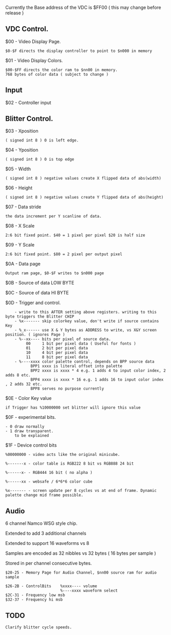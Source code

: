Currently the Base address of the VDC is $FF00 ( this may change before release )  

VDC Control.
------------

$00 - Video Display Page.

	$0-$F directs the display controller to point to $n000 in memory 

$01 - Video Display Colors.

	$00-$FF directs the color ram to $nn00 in memory. 
	768 bytes of color data ( subject to change ) 
	
Input 
-----
$02 - Controller input 

Blitter Control.
----------------

$03 - Xposition

	( signed int 8 ) 0 is left edge.

$04 - Yposition

	( signed int 8 ) 0 is top edge 

$05 - Width

	( signed int 8 ) negative values create X flipped data of abs(width) 

$06 - Height

	( signed int 8 ) negative values create Y flipped data of abs(height)

$07 - Data stride
	
	the data increment per Y scanline of data.

$08 - X Scale

	2:6 bit fixed point. $40 = 1 pixel per pixel $20 is half size

$09 - Y Scale

	2:6 bit fixed point. $80 = 2 pixel per output pixel 

$0A - Data page
	
	Output ram page, $0-$F writes to $n000 page 

$0B - Source of data LOW BYTE

$0C - Source of data HI BYTE

$0D - Trigger and control. 

		- write to this AFTER setting above registers. writing to this byte triggers the Blitter CHIP
		- %x------- skip colorkey value, don't write if source contains Key 
		- %_x------ use X & Y bytes as ADDRESS to write, vs X&Y screen position. ( ignores Page )
		- %--xx---- bits per pixel of source data. 
		     00     1 bit per pixel data ( Useful for fonts ) 
		     01     2 bit per pixel data 
		     10     4 bit per pixel data 
		     11     8 bit per pixel data 
		- %----xxxx color palette control, depends on BPP source data 
		       BPP1 xxxx is literal offset into palette 
		       BPP2 xxxx is xxxx * 4 e.g. 1 adds 4 to input color index, 2 adds 8 etc. 
		       BPP4 xxxx is xxxx * 16 e.g. 1 adds 16 to input color index , 2 adds 32 etc. 
		       BPP8 serves no purpose currently

$0E - Color Key value
	
	if Trigger has %10000000 set blitter will ignore this value 

$0F - experimental bits.

	- 0 draw normally 
	- 1 draw transparent. 
		to be explained 

$1F - Device control bits

	%00000000 - video acts like the original minicube.

	%-------x - color table is RGB222 8 bit vs RGB888 24 bit

	%------x- - RGB444 16 bit ( no alpha )

	%------xx - websafe / 6*6*6 color cube

	%x------- - screen update per 8 cycles vs at end of frame. Dynamic palette change mid frame possible.


Audio 
-----
6 channel Namco WSG style chip.

Extended to add 3 additional channels

Extended to support 16 waveforms vs 8 

Samples are encoded as 32 nibbles vs 32 bytes ( 16 bytes per sample )

Stored in per channel consecutive bytes.

	$20-25 - Memory Page for Audio Channel, $nn00 source ram for audio sample

	$26-2B - ControlBits 	%xxxx---- volume 
							%----xxxx waveform select
	$2C-31 - Frequency low msb
	$32-37 - Frequency hi msb


TODO
---- 
	Clarify blitter cycle speeds. 


